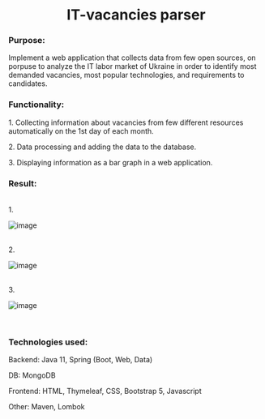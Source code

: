 <h1 align="center">IT-vacancies parser</h1>
<h3>Purpose: </h3>
<p>Implement a web application that collects data from few open sources, on porpuse to analyze the IT labor market of Ukraine in order to identify most demanded vacancies, most popular technologies, and requirements to candidates.</p>
<h3>Functionality: </h3>
<p>1. Collecting information about vacancies from few different resources automatically on the 1st day of each month.</p>
<p>2. Data processing and adding the data to the database.</p>
<p>3. Displaying information as a bar graph in a web application.</p>
<h3>Result:</h3>
<br>
1.
<br>

![image](https://user-images.githubusercontent.com/48401922/211929925-891839ac-11e0-4086-b880-97280c5be014.png)

<br>
2.
<br>

![image](https://user-images.githubusercontent.com/48401922/211929996-9a182cf6-aa7c-4f68-ad3d-61417a8619cf.png)

<br>
3.
<br>

![image](https://user-images.githubusercontent.com/48401922/211930066-f0c54200-8bf0-4000-ad78-6fee54859fa6.png)

<br>
<h3>Technologies used: </h3>
<p>Backend: Java 11, Spring (Boot, Web, Data)</p>
<p>DB: MongoDB</p>
<p>Frontend: HTML, Thymeleaf, CSS, Bootstrap 5, Javascript</p>
<p>Other: Maven, Lombok</p>
